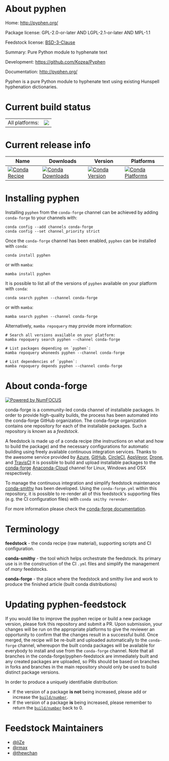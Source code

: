 About pyphen
============

Home: http://pyphen.org/

Package license: GPL-2.0-or-later AND LGPL-2.1-or-later AND MPL-1.1

Feedstock license: [BSD-3-Clause](https://github.com/conda-forge/pyphen-feedstock/blob/main/LICENSE.txt)

Summary: Pure Python module to hyphenate text

Development: https://github.com/Kozea/Pyphen

Documentation: http://pyphen.org/

Pyphen is a pure Python module to hyphenate text using existing Hunspell
hyphenation dictionaries.


Current build status
====================


<table><tr><td>All platforms:</td>
    <td>
      <a href="https://dev.azure.com/conda-forge/feedstock-builds/_build/latest?definitionId=4120&branchName=main">
        <img src="https://dev.azure.com/conda-forge/feedstock-builds/_apis/build/status/pyphen-feedstock?branchName=main">
      </a>
    </td>
  </tr>
</table>

Current release info
====================

| Name | Downloads | Version | Platforms |
| --- | --- | --- | --- |
| [![Conda Recipe](https://img.shields.io/badge/recipe-pyphen-green.svg)](https://anaconda.org/conda-forge/pyphen) | [![Conda Downloads](https://img.shields.io/conda/dn/conda-forge/pyphen.svg)](https://anaconda.org/conda-forge/pyphen) | [![Conda Version](https://img.shields.io/conda/vn/conda-forge/pyphen.svg)](https://anaconda.org/conda-forge/pyphen) | [![Conda Platforms](https://img.shields.io/conda/pn/conda-forge/pyphen.svg)](https://anaconda.org/conda-forge/pyphen) |

Installing pyphen
=================

Installing `pyphen` from the `conda-forge` channel can be achieved by adding `conda-forge` to your channels with:

```
conda config --add channels conda-forge
conda config --set channel_priority strict
```

Once the `conda-forge` channel has been enabled, `pyphen` can be installed with `conda`:

```
conda install pyphen
```

or with `mamba`:

```
mamba install pyphen
```

It is possible to list all of the versions of `pyphen` available on your platform with `conda`:

```
conda search pyphen --channel conda-forge
```

or with `mamba`:

```
mamba search pyphen --channel conda-forge
```

Alternatively, `mamba repoquery` may provide more information:

```
# Search all versions available on your platform:
mamba repoquery search pyphen --channel conda-forge

# List packages depending on `pyphen`:
mamba repoquery whoneeds pyphen --channel conda-forge

# List dependencies of `pyphen`:
mamba repoquery depends pyphen --channel conda-forge
```


About conda-forge
=================

[![Powered by
NumFOCUS](https://img.shields.io/badge/powered%20by-NumFOCUS-orange.svg?style=flat&colorA=E1523D&colorB=007D8A)](https://numfocus.org)

conda-forge is a community-led conda channel of installable packages.
In order to provide high-quality builds, the process has been automated into the
conda-forge GitHub organization. The conda-forge organization contains one repository
for each of the installable packages. Such a repository is known as a *feedstock*.

A feedstock is made up of a conda recipe (the instructions on what and how to build
the package) and the necessary configurations for automatic building using freely
available continuous integration services. Thanks to the awesome service provided by
[Azure](https://azure.microsoft.com/en-us/services/devops/), [GitHub](https://github.com/),
[CircleCI](https://circleci.com/), [AppVeyor](https://www.appveyor.com/),
[Drone](https://cloud.drone.io/welcome), and [TravisCI](https://travis-ci.com/)
it is possible to build and upload installable packages to the
[conda-forge](https://anaconda.org/conda-forge) [Anaconda-Cloud](https://anaconda.org/)
channel for Linux, Windows and OSX respectively.

To manage the continuous integration and simplify feedstock maintenance
[conda-smithy](https://github.com/conda-forge/conda-smithy) has been developed.
Using the ``conda-forge.yml`` within this repository, it is possible to re-render all of
this feedstock's supporting files (e.g. the CI configuration files) with ``conda smithy rerender``.

For more information please check the [conda-forge documentation](https://conda-forge.org/docs/).

Terminology
===========

**feedstock** - the conda recipe (raw material), supporting scripts and CI configuration.

**conda-smithy** - the tool which helps orchestrate the feedstock.
                   Its primary use is in the construction of the CI ``.yml`` files
                   and simplify the management of *many* feedstocks.

**conda-forge** - the place where the feedstock and smithy live and work to
                  produce the finished article (built conda distributions)


Updating pyphen-feedstock
=========================

If you would like to improve the pyphen recipe or build a new
package version, please fork this repository and submit a PR. Upon submission,
your changes will be run on the appropriate platforms to give the reviewer an
opportunity to confirm that the changes result in a successful build. Once
merged, the recipe will be re-built and uploaded automatically to the
`conda-forge` channel, whereupon the built conda packages will be available for
everybody to install and use from the `conda-forge` channel.
Note that all branches in the conda-forge/pyphen-feedstock are
immediately built and any created packages are uploaded, so PRs should be based
on branches in forks and branches in the main repository should only be used to
build distinct package versions.

In order to produce a uniquely identifiable distribution:
 * If the version of a package **is not** being increased, please add or increase
   the [``build/number``](https://docs.conda.io/projects/conda-build/en/latest/resources/define-metadata.html#build-number-and-string).
 * If the version of a package **is** being increased, please remember to return
   the [``build/number``](https://docs.conda.io/projects/conda-build/en/latest/resources/define-metadata.html#build-number-and-string)
   back to 0.

Feedstock Maintainers
=====================

* [@liZe](https://github.com/liZe/)
* [@rmax](https://github.com/rmax/)
* [@thewchan](https://github.com/thewchan/)

